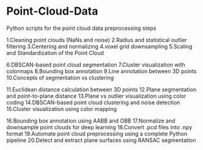 # Point-Cloud-Data
Python scripts for the point cloud data preprocessing steps

1.Cleaning point clouds (NaNs and noise)
2.Radius and statistical outlier filtering
3.Centering and normalizing
4.voxel grid downsampling
5.Scaling and Standardization of the Point Cloud
 
6.DBSCAN-based point cloud segmentation
7.Cluster visualization with colormaps
8.Bounding box annotation 
9.Line annotation between 3D points
10.Concepts of segmentation vs clustering
 
11.Euclidean distance calculation between 3D points
12.Plane segmentation and point-to-plane distance
13.Plane vs outlier visualization using color coding
14.DBSCAN-based point cloud clustering and noise detection
15.Cluster visualization using color mapping
 
16.Bounding box annotation using AABB and OBB
17.Normalize and downsample point clouds for deep learning
18.Convert .pcd files into .npy format
19.Automate point cloud preprocessing using a complete Python pipeline
20.Detect and extract plane surfaces using RANSAC segmentation
